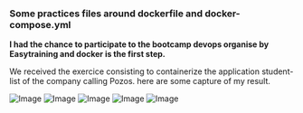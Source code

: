 ### Some practices files around dockerfile and docker-compose.yml

**I had the chance to participate to the bootcamp devops organise by Easytraining and docker is the first step.** 

We received the exercice consisting to containerize the application student-list of the company calling Pozos. here are some capture of my result.

![Image](https://user-images.githubusercontent.com/63635396/212815735-2956405a-6325-48b1-bc4c-9cc4446efa57.PNG)
![Image](https://user-images.githubusercontent.com/63635396/212815734-03a2939f-4776-4420-840d-800fef50eab3.PNG)
![Image](https://user-images.githubusercontent.com/63635396/212815732-823c97f3-d858-44d4-9347-35a8b20b5c53.PNG)
![Image](https://user-images.githubusercontent.com/63635396/212815731-b9d170f9-e381-4870-9e2c-d84638ca8997.PNG)
![Image](https://user-images.githubusercontent.com/63635396/212815733-a92d0768-430c-4b45-9e53-accd6f0c96d2.PNG)
